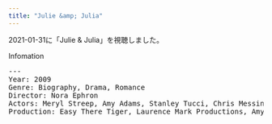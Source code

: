 ```yaml
---
title: "Julie &amp; Julia"
---
```

2021-01-31に「Julie &amp; Julia」を視聴しました。

Infomation
<pre>
---
Year: 2009
Genre: Biography, Drama, Romance
Director: Nora Ephron
Actors: Meryl Streep, Amy Adams, Stanley Tucci, Chris Messina
Production: Easy There Tiger, Laurence Mark Productions, Amy Robinson Productio
</pre>